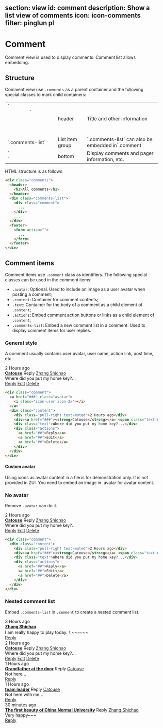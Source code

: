 ﻿section: view
id: comment
description: Show a list view of comments
icon: icon-comments
filter: pinglun pl
---

# Comment 

Comment view is used to display comments. Comment list allows embedding.

## Structure

Comment view use `.comments` as a parent container and the following special classes to mark child containers:

<table class="table">
  <tbody>
    <tr>
      <td style="width: 150px">`<header>`</td>
      <td style="width: 80px">header</td>
      <td>Title and other information</td>
    </tr>
    <tr>
      <td>`.comments-list`</td>
      <td>List item group</td>
      <td>`.comments-list` can also be embedded in`.comment`</td>
    </tr>
    <tr>
      <td>`<footer>`</td>
      <td>bottom</td>
      <td>Display comments and pager information, etc.</td>
    </tr>
  </tbody>
</table>

HTML structure is as follows:

```html
<div class="comments">
  <header>
    <h1>All comments</h1>
  </header>
  <div class="comments-list">
    <div class="comment">
      ...
    </div>
    ...
  </div>
  <footer>
    <form action="">
      ...
    </form>
  </footer>
</div>
```

## Comment items

Comment items use `.comment` class as identifiers. The following special classes can be used in the comment items:

 - `.avatar`: Optional. Used to include an image as a user avatar when posting a comment;
 - `.content`: Container for comment contents;
 - `.text`: Container for the body of a comment as a child element of `.content`;
 - `.actions`: Embed comment action buttons or links as a child element of `.content`;
 - `.comments-list`: Embed a new comment list in a comment. Used to display comment items for user replies.

### General style

A comment usually contains user avatar, user name, action link, post time, etc.

<example>
  <div class="comment">
    <a href="###" class="avatar">
      <i class="icon-user icon-2x"></i>
    </a>
    <div class="content">
      <div class="pull-right text-muted">2 Hours ago</div>
      <div><a href="###"><strong>Catouse</strong></a> <span class="text-muted">Reply</span> <a href="###">Zhang Shichao</a></div>
      <div class="text">Where did you put my home key?...</div>
      <div class="actions">
        <a href="##">Reply</a>
        <a href="##">Edit</a>
        <a href="##">Delete</a>
      </div>
    </div>
  </div>
</example>

```html
<div class="comment">
  <a href="###" class="avatar">
    <i class="icon-user icon-2x"></i>
  </a>
  <div class="content">
    <div class="pull-right text-muted">2 Hours ago</div>
    <div><a href="###"><strong>Catouse</strong></a> <span class="text-muted">Reply</span> <a href="###">Zhang Shichao</a></div>
    <div class="text">Where did you put my home key?...</div>
    <div class="actions">
      <a href="##">Reply</a>
      <a href="##">Edit</a>
      <a href="##">Delete</a>
    </div>
  </div>
</div>
```

<div class="alert alert-primary-inverse">
  <h4>Custom avatar</h4>
  <p>Using icons as avatar content in a file is for demonstration only. It is not provided in ZUI. You need to embed an image in .avatar for avatar content.</p>
</div>

### No avatar

Remove `.avatar` can do it.

<example>
  <div class="comment">
    <div class="content">
      <div class="pull-right text-muted">2 Hours ago</div>
      <div><a href="###"><strong>Catouse</strong></a> <span class="text-muted">Reply</span> <a href="###">Zhang Shichao</a></div>
      <div class="text">Where did you put my home key?...</div>
      <div class="actions">
        <a href="##">Reply</a>
        <a href="##">Edit</a>
        <a href="##">Delete</a>
      </div>
    </div>
  </div>
</example>

```html
<div class="comment">
  <div class="content">
    <div class="pull-right text-muted">2 Hours ago</div>
    <div><a href="###"><strong>Catouse</strong></a> <span class="text-muted">Reply</span> <a href="###">Zhang Shichao</a></div>
    <div class="text">Where did you put my home key?...</div>
    <div class="actions">
      <a href="##">Reply</a>
      <a href="##">Edit</a>
      <a href="##">Delete</a>
    </div>
  </div>
</div>
```

### Nested comment list

Embed `.comments-list` in `.comment` to create a nested comment list.

<example>
  <div class="comment">
    <a href="###" class="avatar">
      <i class="icon-camera-retro icon-2x"></i>
    </a>
    <div class="content">
      <div class="pull-right text-muted">3 Hours ago</div>
      <div><a href="###"><strong>Zhang Shichao</strong></a></div>
      <div class="text">I am really happy to play today.！~~~~~~</div>
      <div class="actions">
        <a href="##">Reply</a>
      </div>
    </div>
    <div class="comments-list">
      <div class="comment">
        <a href="###" class="avatar">
          <i class="icon-user icon-2x"></i>
        </a>
        <div class="content">
          <div class="pull-right text-muted">2 Hours ago</div>
          <div><a href="###"><strong>Catouse</strong></a> <span class="text-muted">Reply</span> <a href="###">Zhang Shichao</a></div>
          <div class="text">Where did you put my home key?...</div>
          <div class="actions">
            <a href="##">Reply</a>
            <a href="##">Edit</a>
            <a href="##">Delete</a>
          </div>
        </div>
        <div class="comments-list">
          <div class="comment">
            <a href="###" class="avatar">
              <i class="icon-yinyang icon-2x"></i>
            </a>
            <div class="content">
              <div class="pull-right text-muted">1 Hours ago</div>
              <div><a href="###"><strong>Grandfather at the door</strong></a> <span class="text-muted">Reply</span> <a href="###">Catouse</a></div>
              <div class="text">Not here...</div>
              <div class="actions">
                <a href="##">Reply</a>
              </div>
            </div>
          </div>
          <div class="comment">
            <a href="###" class="avatar">
              <i class="icon-cube-alt icon-2x"></i>
            </a>
            <div class="content">
              <div class="pull-right text-muted">1 Hours ago</div>
              <div><a href="###"><strong>team leader</strong></a> <span class="text-muted">Reply</span> <a href="###">Catouse</a></div>
              <div class="text">Not here with me...</div>
              <div class="actions">
                <a href="##">Reply</a>
              </div>
            </div>
          </div>
        </div>
      </div>
      <div class="comment">
        <a href="###" class="avatar">
          <i class="icon-heart-empty icon-2x"></i>
        </a>
        <div class="content">
          <div class="pull-right text-muted">30 minutes ago</div>
          <div><a href="###"><strong>The first beauty of China Normal University</strong></a> <span class="text-muted">Reply</span> <a href="###">Zhang Shichao</a></div>
          <div class="text">Very happy~~~</div>
          <div class="actions">
            <a href="##">Reply</a>
          </div>
        </div>
      </div>
    </div>
  </div>
</example>

<template class="pre-scrollable linenums"/>

```html
<div class="comment">
  <a href="###" class="avatar">
    <i class="icon-camera-retro icon-2x"></i>
  </a>
  <div class="content">
    <div class="pull-right text-muted">3 Hours ago</div>
    <div><a href="###"><strong>Zhang Shichao</strong></a></div>
    <div class="text">I am really happy to play today.！~~~~~~</div>
    <div class="actions">
      <a href="##">Reply</a>
    </div>
  </div>
  <div class="comments-list">
    <div class="comment">
      <a href="###" class="avatar">
        <i class="icon-user icon-2x"></i>
      </a>
      <div class="content">
        <div class="pull-right text-muted">2 Hours ago</div>
        <div><a href="###"><strong>Catouse</strong></a> <span class="text-muted">Reply</span> <a href="###">Zhang Shichao</a></div>
        <div class="text">Where did you put my home key?...</div>
        <div class="actions">
          <a href="##">Reply</a>
          <a href="##">edit</a>
          <a href="##">delete</a>
        </div>
      </div>
      <div class="comments-list">
        <div class="comment">
          <a href="###" class="avatar">
            <i class="icon-yinyang icon-2x"></i>
          </a>
          <div class="content">
            <div class="pull-right text-muted">1 Hours ago</div>
            <div><a href="###"><strong>Grandfather at the door</strong></a> <span class="text-muted">Reply</span> <a href="###">Catouse</a></div>
            <div class="text">Not here...</div>
            <div class="actions">
              <a href="##">Reply</a>
            </div>
          </div>
        </div>
        <div class="comment">
          <a href="###" class="avatar">
            <i class="icon-cube-alt icon-2x"></i>
          </a>
          <div class="content">
            <div class="pull-right text-muted">1 Hours ago</div>
            <div><a href="###"><strong>team leader</strong></a> <span class="text-muted">Reply</span> <a href="###">Catouse</a></div>
            <div class="text">Not here with me...</div>
            <div class="actions">
              <a href="##">Reply</a>
            </div>
          </div>
        </div>
      </div>
    </div>
    <div class="comment">
      <a href="###" class="avatar">
        <i class="icon-heart-empty icon-2x"></i>
      </a>
      <div class="content">
        <div class="pull-right text-muted">30 minutes ago</div>
        <div><a href="###"><strong>The first beauty of China Normal University</strong></a> <span class="text-muted">Reply</span> <a href="###">Zhang Shichao</a></div>
        <div class="text">Very happy~~~</div>
        <div class="actions">
          <a href="##">Reply</a>
        </div>
      </div>
    </div>
  </div>
</div>
```

<div class="alert alert-primary-inverse">
  <h4>Limited levels</h4>
  <p>Although you can nest a list of comments infinitely, you should not be create a nested comment list that is more than three levels due to the window size and easiness for users to read. </p>
</div>

## Comment form

Comment form is usually placed in `<footer>`. Add `.reply-form` classes in `<form>` to get comment forms with the same look.

<example>
  <div class="comments">
    <section class="comments-list">
      <div class="comment">
        <a href="###" class="avatar">
          <i class="icon-user icon-2x"></i>
        </a>
        <div class="content">
          <div class="pull-right text-muted">2 Hours ago</div>
          <div><a href="###"><strong>Catouse</strong></a> <span class="text-muted">Reply</span> <a href="###">Zhang Shichao</a></div>
          <div class="text">Where did you put my home key?...</div>
          <div class="actions">
            <a href="##">Reply</a>
            <a href="##">Edit</a>
            <a href="##">Delete</a>
          </div>
        </div>
      </div>
    </section>
    <footer>
      <div class="reply-form" id="commentReplyForm1">
        <a href="###" class="avatar"><i class="icon-user icon-2x"></i></a>
        <form class="form">
          <div class="form-group">
            <textarea class="form-control new-comment-text" rows="2" placeholder="Write a review..."></textarea>
          </div>
          <div class="form-group comment-user">
            <div class="row">
              <div class="col-md-3">
                <span class="pull-right">or</span>
                <a href="#">log in</a> &nbsp;<a href="##">register</a>
              </div>
              <div class="col-md-7">
                <div class="form-group">
                  <input type="text" class="form-control" id="nameInputEmail1" placeholder="Enter a comment display name">
                </div>
                <div class="form-group">
                  <input type="email" class="form-control" id="exampleInputEmail1" placeholder="Enter email（Will not show in comments）">
                </div>
              </div>
              <div class="col-md-2"><button type="submit" class="btn btn-block btn-primary"><i class="icon-ok"></i></button></div>
            </div>
          </div>
        </form>
      </div>
    </footer>
  </div>
</example>

<template class="pre-scrollable linenums"/>

```html
<div class="comments">
  <section class="comments-list">
    <div class="comment">
      <a href="###" class="avatar">
        <i class="icon-user icon-2x"></i>
      </a>
      <div class="content">
        <div class="pull-right text-muted">2 Hours ago</div>
        <div><a href="###"><strong>Catouse</strong></a> <span class="text-muted">Reply</span> <a href="###">Zhang Shichao</a></div>
        <div class="text">Where did you put my home key?...</div>
        <div class="actions">
          <a href="##">Reply</a>
          <a href="##">Edit</a>
          <a href="##">Delete</a>
        </div>
      </div>
    </div>
  </section>
  <footer>
    <div class="reply-form" id="commentReplyForm1">
      <a href="###" class="avatar"><i class="icon-user icon-2x"></i></a>
      <form class="form">
        <div class="form-group">
          <textarea class="form-control new-comment-text" rows="2" placeholder="Write a review..."></textarea>
        </div>
        <div class="form-group comment-user">
          <div class="row">
            <div class="col-md-3">
              <span class="pull-right">or</span>
              <a href="#">log in</a> &nbsp;<a href="##">register</a>
            </div>
            <div class="col-md-7">
              <div class="form-group">
                <input type="text" class="form-control" id="nameInputEmail1" placeholder="Enter a comment title">
              </div>
              <div class="form-group">
                <input type="email" class="form-control" id="exampleInputEmail1" placeholder="Enter email(now show in comments)">
              </div>
            </div>
            <div class="col-md-2"><button type="submit" class="btn btn-block btn-primary"><i class="icon-ok"></i></button></div>
          </div>
        </div>
      </form>
    </div>
  </footer>
</div>
```

## Comprehensive examples

<example style="padding-bottom: 0">
  <div class="comments">
    <header>
      <div class="pull-right"><a href="#commentReplyForm2" class="btn btn-primary"><i class="icon-comment-alt"></i> Post a comment</a></div>
      <h3>All comments</h3>
    </header>
    <section class="comments-list">
      <div class="comment">
        <a href="###" class="avatar">
          <i class="icon-camera-retro icon-2x"></i>
        </a>
        <div class="content">
          <div class="pull-right text-muted">3 Hours ago</div>
          <div><a href="###"><strong>Zhang Shichao</strong></a></div>
          <div class="text">I am really happy to play today.！~~~~~~</div>
          <div class="actions">
            <a href="##">Reply</a>
          </div>
        </div>
        <div class="comments-list">
          <div class="comment">
            <a href="###" class="avatar">
              <i class="icon-user icon-2x"></i>
            </a>
            <div class="content">
              <div class="pull-right text-muted">2 Hours ago</div>
              <div><a href="###"><strong>Catouse</strong></a> <span class="text-muted">Reply</span> <a href="###">Zhang Shichao</a></div>
              <div class="text">Where did you put my home key?...</div>
              <div class="actions">
                <a href="##">Reply</a>
                <a href="##">Edit</a>
                <a href="##">Delete</a>
              </div>
            </div>
            <div class="comments-list">
              <div class="comment">
                <a href="###" class="avatar">
                  <i class="icon-yinyang icon-2x"></i>
                </a>
                <div class="content">
                  <div class="pull-right text-muted">1 Hours ago</div>
                  <div><a href="###"><strong>Grandfather at the door</strong></a> <span class="text-muted">Reply</span> <a href="###">Catouse</a></div>
                  <div class="text">Not here...</div>
                  <div class="actions">
                    <a href="##">Reply</a>
                  </div>
                </div>
              </div>
              <div class="comment">
                <a href="###" class="avatar">
                  <i class="icon-cube-alt icon-2x"></i>
                </a>
                <div class="content">
                  <div class="pull-right text-muted">1 Hours ago</div>
                  <div><a href="###"><strong>team leader</strong></a> <span class="text-muted">Reply</span> <a href="###">Catouse</a></div>
                  <div class="text">Not here with me...</div>
                  <div class="actions">
                    <a href="##">Reply</a>
                  </div>
                </div>
              </div>
            </div>
          </div>
          <div class="comment">
            <a href="###" class="avatar">
              <i class="icon-heart-empty icon-2x"></i>
            </a>
            <div class="content">
              <div class="pull-right text-muted">30 minutes ago</div>
              <div><a href="###"><strong>The first beauty of China Normal University</strong></a> <span class="text-muted">Reply</span> <a href="###">Zhang Shichao</a></div>
              <div class="text">Very happy~~~</div>
              <div class="actions">
                <a href="##">Reply</a>
              </div>
            </div>
          </div>
        </div>
      </div>
    </section>
    <footer>
      <div class="reply-form" id="commentReplyForm2">
        <a href="###" class="avatar"><i class="icon-user icon-2x"></i></a>
        <form class="form">
          <div class="form-group">
            <textarea class="form-control new-comment-text" rows="2" placeholder="Write a review..."></textarea>
          </div>
          <div class="form-group comment-user">
            <div class="row">
              <div class="col-md-3">
                <span class="pull-right">or</span>
                <a href="#">log in</a> &nbsp;<a href="##">register</a>
              </div>
              <div class="col-md-7">
                <div class="form-group">
                  <input type="text" class="form-control" id="nameInputEmail1" placeholder="Enter a comment display name">
                </div>
                <div class="form-group">
                  <input type="email" class="form-control" id="exampleInputEmail1" placeholder="Enter email（Will not show in comments）">
                </div>
              </div>
              <div class="col-md-2"><button type="submit" class="btn btn-block btn-primary"><i class="icon-ok"></i></button></div>
            </div>
          </div>
        </form>
      </div>
    </footer>
  </div>
</example>

<template class="pre-scrollable linenums"/>

```html
<div class="comments">
  <header>
    <div class="pull-right"><a href="#commentReplyForm2" class="btn btn-primary"><i class="icon-comment-alt"></i> Post a comment</a></div>
    <h3>All comments</h3>
  </header>
  <section class="comments-list">
    <div class="comment">
      <a href="###" class="avatar">
        <i class="icon-camera-retro icon-2x"></i>
      </a>
      <div class="content">
        <div class="pull-right text-muted">3 Hours ago</div>
        <div><a href="###"><strong>Zhang Shichao</strong></a></div>
        <div class="text">I am really happy to play today.！~~~~~~</div>
        <div class="actions">
          <a href="##">Reply</a>
        </div>
      </div>
      <div class="comments-list">
        <div class="comment">
          <a href="###" class="avatar">
            <i class="icon-user icon-2x"></i>
          </a>
          <div class="content">
            <div class="pull-right text-muted">2 Hours ago</div>
            <div><a href="###"><strong>Catouse</strong></a> <span class="text-muted">Reply</span> <a href="###">Zhang Shichao</a></div>
            <div class="text">Where did you put my home key?...</div>
            <div class="actions">
              <a href="##">Reply</a>
              <a href="##">edit</a>
              <a href="##">delete</a>
            </div>
          </div>
          <div class="comments-list">
            <div class="comment">
              <a href="###" class="avatar">
                <i class="icon-yinyang icon-2x"></i>
              </a>
              <div class="content">
                <div class="pull-right text-muted">1 Hours ago</div>
                <div><a href="###"><strong>Grandfather at the door</strong></a> <span class="text-muted">Reply</span> <a href="###">Catouse</a></div>
                <div class="text">Not here...</div>
                <div class="actions">
                  <a href="##">Reply</a>
                </div>
              </div>
            </div>
            <div class="comment">
              <a href="###" class="avatar">
                <i class="icon-cube-alt icon-2x"></i>
              </a>
              <div class="content">
                <div class="pull-right text-muted">1 Hours ago</div>
                <div><a href="###"><strong>team leader</strong></a> <span class="text-muted">Reply</span> <a href="###">Catouse</a></div>
                <div class="text">Not here with me...</div>
                <div class="actions">
                  <a href="##">Reply</a>
                </div>
              </div>
            </div>
          </div>
        </div>
        <div class="comment">
          <a href="###" class="avatar">
            <i class="icon-heart-empty icon-2x"></i>
          </a>
          <div class="content">
            <div class="pull-right text-muted">30 minutes ago</div>
            <div><a href="###"><strong>The first beauty of China Normal University</strong></a> <span class="text-muted">Reply</span> <a href="###">Zhang Shichao</a></div>
            <div class="text">Very happy~~~</div>
            <div class="actions">
              <a href="##">Reply</a>
            </div>
          </div>
        </div>
      </div>
    </div>
  </section>
  <footer>
    <div class="reply-form" id="commentReplyForm2">
      <a href="###" class="avatar"><i class="icon-user icon-2x"></i></a>
      <form class="form">
        <div class="form-group">
          <textarea class="form-control new-comment-text" rows="2" placeholder="Write a review..."></textarea>
        </div>
        <div class="form-group comment-user">
          <div class="row">
            <div class="col-md-3">
              <span class="pull-right">or</span>
              <a href="#">log in</a> &nbsp;<a href="##">register</a>
            </div>
            <div class="col-md-7">
              <div class="form-group">
                <input type="text" class="form-control" id="nameInputEmail1" placeholder="Enter a comment title">
              </div>
              <div class="form-group">
                <input type="email" class="form-control" id="exampleInputEmail1" placeholder="Enter email( not show in comments)">
              </div>
            </div>
            <div class="col-md-2"><button type="submit" class="btn btn-block btn-primary"><i class="icon-ok"></i></button></div>
          </div>
        </div>
      </form>
    </div>
  </footer>
</div>
```
